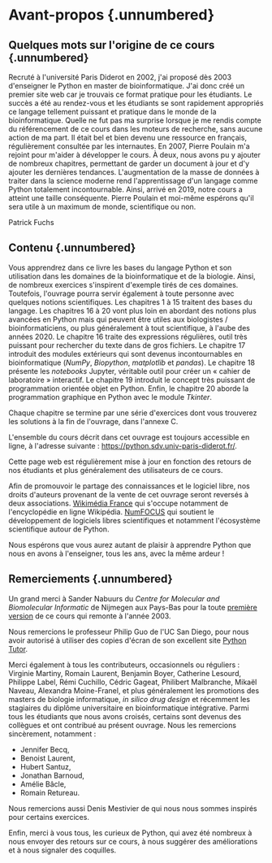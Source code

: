 # Avant-propos {.unnumbered}


## Quelques mots sur l'origine de ce cours {.unnumbered}

Recruté à l'université Paris Diderot en 2002, j'ai proposé dès 2003 d'enseigner le Python en master de bioinformatique. J'ai donc créé un premier site web car je trouvais ce format pratique pour les étudiants. Le succès a été au rendez-vous et les étudiants se sont rapidement appropriés ce langage tellement puissant et pratique dans le monde de la bioinformatique. Quelle ne fut pas ma surprise lorsque je me rendis compte du référencement de ce cours dans les moteurs de recherche, sans aucune action de ma part. Il était bel et bien devenu une ressource en français, régulièrement consultée par les internautes. En 2007, Pierre Poulain m'a rejoint pour m'aider à développer le cours. À deux, nous avons pu y ajouter de nombreux chapitres, permettant de garder un document à jour et d'y ajouter les dernières tendances. L'augmentation de la masse de données à traiter dans la science moderne rend l'apprentissage d'un langage comme Python totalement incontournable. Ainsi, arrivé en 2019, notre cours a atteint une taille conséquente. Pierre Poulain et moi-même espérons qu'il sera utile à un maximum de monde, scientifique ou non.

Patrick Fuchs

## Contenu {.unnumbered}

Vous apprendrez dans ce livre les bases du langage Python et son utilisation dans les domaines de la bioinformatique et de la biologie. Ainsi, de nombreux exercices s'inspirent d'exemple tirés de ces domaines. Toutefois, l'ouvrage pourra servir également à toute personne avec quelques notions scientifiques. Les chapitres 1 à 15 traitent des bases du langage. Les chapitres 16 à 20 vont plus loin en abordant des notions plus avancées en Python mais qui peuvent être utiles aux biologistes / bioinformaticiens, ou plus généralement à tout scientifique, à l'aube des années 2020. Le chapitre 16 traite des expressions régulières, outil très puissant pour rechercher du texte dans de gros fichiers. Le chapitre 17 introduit des modules extérieurs qui sont devenus incontournables en bioinformatique (*NumPy*, *Biopython*, *matplotlib* et *pandas*). Le chapitre 18 présente les *notebooks* Jupyter, véritable outil pour créer un « cahier de laboratoire » interactif. Le chapitre 19 introduit le concept très puissant de programmation orientée objet en Python. Enfin, le chapitre 20 aborde la programmation graphique en Python avec le module *Tkinter*.

Chaque chapitre se termine par une série d'exercices dont vous trouverez les solutions à la fin de l'ouvrage, dans l'annexe C.

L'ensemble du cours décrit dans cet ouvrage est toujours accessible en ligne, à l'adresse suivante :
<https://python.sdv.univ-paris-diderot.fr/>.

Cette page web est régulièrement mise à jour en fonction des retours de nos étudiants et plus généralement des utilisateurs de ce cours.

Afin de promouvoir le partage des connaissances et le logiciel libre, nos droits d'auteurs provenant de la vente de cet ouvrage seront reversés à deux associations. [Wikimédia France](https://www.wikimedia.fr/) qui s'occupe notamment de l'encyclopédie en ligne Wikipédia. [NumFOCUS](https://numfocus.org/) qui soutient le développement de logiciels libres scientifiques et notamment l'écosystème scientifique autour de Python.

Nous espérons que vous aurez autant de plaisir à apprendre Python que nous en avons à l'enseigner, tous les ans, avec la même ardeur !

## Remerciements {.unnumbered}

Un grand merci à Sander Nabuurs du *Centre for Molecular and Biomolecular Informatic* de Nijmegen aux Pays-Bas pour la toute [première version](http://www.cmbi.ru.nl/pythoncourse/spy/index.spy?site=python&action=Home) de ce cours qui remonte à l'année 2003.

Nous remercions le professeur Philip Guo de l'UC San Diego, pour nous avoir autorisé à utiliser des copies d'écran de son excellent site [Python Tutor](http://pythontutor.com/).

Merci également à tous les contributeurs, occasionnels ou réguliers :
Virginie Martiny, Romain Laurent, Benjamin Boyer, Catherine Lesourd, Philippe Label, Rémi Cuchillo, Cédric Gageat, Philibert Malbranche, Mikaël Naveau, Alexandra Moine-Franel, et plus généralement les promotions des masters de biologie informatique, *in silico drug design* et récemment les stagiaires du diplôme universitaire en bioinformatique intégrative. Parmi tous les étudiants que nous avons croisés, certains sont devenus des collègues et ont contribué au présent ouvrage. Nous les remercions sincèrement, notamment :

- Jennifer Becq,
- Benoist Laurent,
- Hubert Santuz,
- Jonathan Barnoud,
- Amélie Bâcle,
- Romain Retureau.

Nous remercions aussi Denis Mestivier de qui nous nous sommes inspirés pour certains exercices.

Enfin, merci à vous tous, les curieux de Python, qui avez été nombreux à nous envoyer des retours sur ce cours, à nous suggérer des améliorations et à nous signaler des coquilles.
